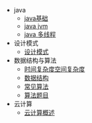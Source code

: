 - java
  - [java基础](docs/java/basic.md)
  - [java jvm](docs/java/jvm.md)
  - [java 多线程](docs/java/thread.md)
- 设计模式 
  - [设计模式](docs/designPatterns/designPatterns.md)
- 数据结构与算法
  - [时间复杂度空间复杂度](docs/algorithm/o\(n\).md)
  - [数据结构](docs/algorithm/dataStructure.md)
  - [常见算法](docs/algorithm/commAlg.md)
  - [算法题目](docs/algorithm/o\(n\).md)
- 云计算
  - [云计算概述](docs/cloud/cloud.md)
